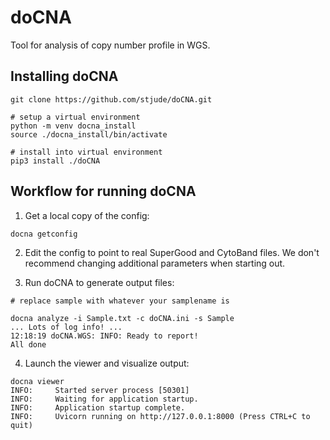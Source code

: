 # doCNA

Tool for analysis of copy number profile in WGS.

## Installing doCNA

```shell
git clone https://github.com/stjude/doCNA.git

# setup a virtual environment
python -m venv docna_install
source ./docna_install/bin/activate

# install into virtual environment
pip3 install ./doCNA
```

## Workflow for running doCNA

1. Get a local copy of the config:
```shell
docna getconfig
```

2. Edit the config to point to real SuperGood and CytoBand files. We don't recommend changing additional parameters when starting out.

3. Run doCNA to generate output files:
```shell
# replace sample with whatever your samplename is

docna analyze -i Sample.txt -c doCNA.ini -s Sample
... Lots of log info! ...
12:18:19 doCNA.WGS: INFO: Ready to report!
All done
```

4. Launch the viewer and visualize output:
```shell
docna viewer
INFO:     Started server process [50301]
INFO:     Waiting for application startup.
INFO:     Application startup complete.
INFO:     Uvicorn running on http://127.0.0.1:8000 (Press CTRL+C to quit)
```


